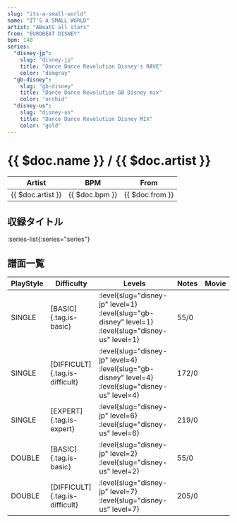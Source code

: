 ```yaml
---
slug: "its-a-small-world"
name: "IT'S A SMALL WORLD"
artist: "ABeatC all stars"
from: "EUROBEAT DISNEY"
bpm: 148
series:
  "disney-jp":
    slug: "disney-jp"
    title: "Dance Dance Revolution Disney's RAVE"
    color: "dimgray"
  "gb-disney":
    slug: "gb-disney"
    title: "Dance Dance Revolution GB Disney mix"
    color: "orchid"
  "disney-us":
    slug: "disney-us"
    title: "Dance Dance Revolution Disney MIX"
    color: "gold"
---
```


# {{ $doc.name }} / {{ $doc.artist }}

|Artist|BPM|From|
|------|---|----|
|{{ $doc.artist }}|{{ $doc.bpm }}|{{ $doc.from }}|

## 収録タイトル

:series-list{:series="series"}

## 譜面一覧

|PlayStyle|Difficulty|Levels|Notes|Movie|
|---------|----------|------|-----|-----|
|SINGLE|[BASIC]{.tag.is-basic}|:level{slug="disney-jp" level=1} :level{slug="gb-disney" level=1} :level{slug="disney-us" level=1}|55/0||
|SINGLE|[DIFFICULT]{.tag.is-difficult}|:level{slug="disney-jp" level=4} :level{slug="gb-disney" level=4} :level{slug="disney-us" level=4}|172/0||
|SINGLE|[EXPERT]{.tag.is-expert}|:level{slug="disney-jp" level=6} :level{slug="disney-us" level=6}|219/0||
|DOUBLE|[BASIC]{.tag.is-basic}|:level{slug="disney-jp" level=2} :level{slug="disney-us" level=2}|55/0||
|DOUBLE|[DIFFICULT]{.tag.is-difficult}|:level{slug="disney-jp" level=7} :level{slug="disney-us" level=7}|205/0||
